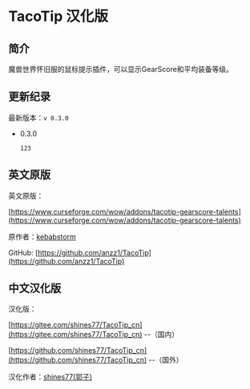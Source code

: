 # TacoTip 汉化版

## 简介

魔兽世界怀旧服的鼠标提示插件，可以显示GearScore和平均装备等级。

## 更新纪录

最新版本：`v 0.3.0`

* 0.3.0

    ```text
    123
    ```

## 英文原版

英文原版：

[https://www.curseforge.com/wow/addons/tacotip-gearscore-talents](https://www.curseforge.com/wow/addons/tacotip-gearscore-talents)

原作者：[kebabstorm](https://www.curseforge.com/members/kebabstorm)

GitHub: [https://github.com/anzz1/TacoTip](https://github.com/anzz1/TacoTip)

## 中文汉化版

汉化版：

[https://gitee.com/shines77/TacoTip_cn](https://gitee.com/shines77/TacoTip_cn) --（国内）

[https://github.com/shines77/TacoTip_cn](https://github.com/shines77/TacoTip_cn) --（国外）

汉化作者：[shines77(郭子)](https://gitee.com/shines77)
